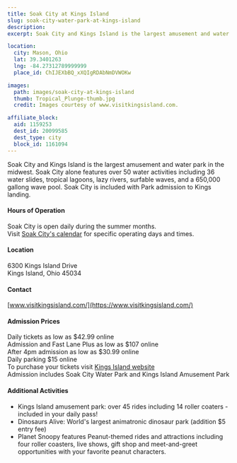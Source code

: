 ```yaml
---
title: Soak City at Kings Island
slug: soak-city-water-park-at-kings-island
description:
excerpt: Soak City and Kings Island is the largest amusement and water park in the midwest.

location:
  city: Mason, Ohio
  lat: 39.3401263
  lng: -84.27312789999999
  place_id: ChIJEXbBQ_xXQIgRDAbNmDVWOKw

images:
  path: images/soak-city-at-kings-island
  thumb: Tropical_Plunge-thumb.jpg
  credit: Images courtesy of www.visitkingsisland.com.

affiliate_block:
  aid: 1159253
  dest_id: 20099585
  dest_type: city
  block_id: 1161094
---
```

Soak City and Kings Island is the largest amusement and water park in the midwest.  Soak City alone features over 50 water activities including 36 water slides, tropical lagoons, lazy rivers, surfable waves, and a 650,000 gallong wave pool.  Soak City is included with Park admission to Kings landing.  

#### Hours of Operation
Soak City is open daily during the summer months.  
Visit [Soak City's calendar](https://www.visitkingsisland.com/hours-directions/soak-city-waterpark) for specific operating days and times.  

#### Location
6300 Kings Island Drive  
Kings Island, Ohio 45034

#### Contact
[www.visitkingsisland.com/](https://www.visitkingsisland.com/)

#### Admission Prices 
Daily tickets as low as $42.99 online  
Admission and Fast Lane Plus as low as $107 online  
After 4pm admission as low as $30.99 online  
Daily parking $15 online  
To purchase your tickets visit [Kings Island website](https://www.visitkingsisland.com/ticket-category/General-Admission)   
Admission includes Soak City Water Park and Kings Island Amusement Park  

#### Additional Activities 
- Kings Island amusement park: over 45 rides including 14 roller coaters - included in your daily pass!
- Dinosaurs Alive: World's largest animatronic dinosaur park (addition $5 entry fee)  
- Planet Snoopy features Peanut-themed rides and attractions including four roller coasters, live shows, gift shop and meet-and-greet opportunities with your favorite peanut characters.  
